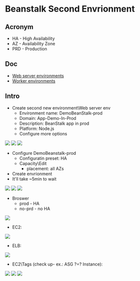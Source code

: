 # Beanstalk Second Envrionment

## Acronym
* HA - High Availability
* AZ - Availability Zone
* PRD - Production

## Doc
* [Web server environments](https://docs.aws.amazon.com/elasticbeanstalk/latest/dg/concepts-webserver.html?icmpid=docs_elasticbeanstalk_console)
* [Worker environments](https://docs.aws.amazon.com/elasticbeanstalk/latest/dg/concepts-worker.html?icmpid=docs_elasticbeanstalk_console)

## Intro
* Create second new environment\Web server env
    * Environment name: DemoBeanStalk-prod
    * Domain: App-Demo-In-Prod
    * Description: BeanStalk app in prod
    * Platform: Node.js
    * Configure more options

[<img src="https://i.imgur.com/mRu6Hye.png">](https://i.imgur.com/mRu6Hye.png)
[<img src="https://i.imgur.com/RWhAsDO.png">](https://i.imgur.com/RWhAsDO.png)
[<img src="https://i.imgur.com/SXXy72Z.png">](https://i.imgur.com/SXXy72Z.png)

* Configure DemoBeanstalk-prod
    * Configuratin preset: HA
    * Capacity\Edit
        * placement: all AZs
* Create envrionment
* It'll take ~5min to wait
        
[<img src="https://i.imgur.com/9Jnwtay.png">](https://i.imgur.com/9Jnwtay.png)
[<img src="https://i.imgur.com/CpDDcUF.png">](https://i.imgur.com/CpDDcUF.png)
[<img src="https://i.imgur.com/cRPwZiw.png">](https://i.imgur.com/cRPwZiw.png)

* Broswer
  * prod - HA
  * no-prd - no HA
  
[<img src="https://i.imgur.com/gHKRxvP.png">](https://i.imgur.com/gHKRxvP.png)

* EC2:

[<img src="https://i.imgur.com/f5swro0.png">](https://i.imgur.com/f5swro0.png)

* ELB:

[<img src="https://i.imgur.com/SGHihBc.png">](https://i.imgur.com/SGHihBc.png)

* EC2\Tags (check up- ex.: ASG ?=? Instance):

[<img src="https://i.imgur.com/q2T1vM4.png">](https://i.imgur.com/q2T1vM4.png)
[<img src="https://i.imgur.com/dh0HSJI.png">](https://i.imgur.com/dh0HSJI.png)
[<img src="https://i.imgur.com/SZ6XLTh.png">](https://i.imgur.com/SZ6XLTh.png)
